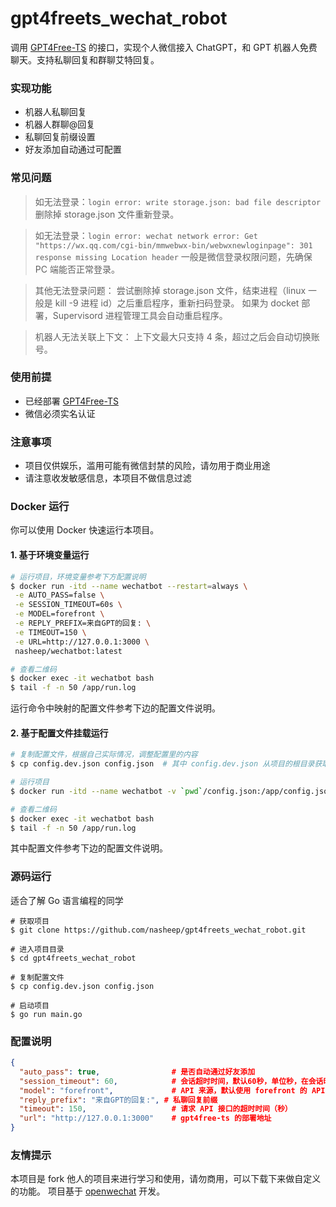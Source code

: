 # gpt4freets_wechat_robot
调用 [GPT4Free-TS](https://github.com/xiangsx/gpt4free-ts) 的接口，实现个人微信接入 ChatGPT，和 GPT 机器人免费聊天。支持私聊回复和群聊艾特回复。

### 实现功能

* 机器人私聊回复
* 机器人群聊@回复
* 私聊回复前缀设置
* 好友添加自动通过可配置

### 常见问题
> 如无法登录：`login error: write storage.json: bad file descriptor`
删除掉 storage.json 文件重新登录。

> 如无法登录：`login error: wechat network error: Get "https://wx.qq.com/cgi-bin/mmwebwx-bin/webwxnewloginpage": 301 response missing Location header`
一般是微信登录权限问题，先确保 PC 端能否正常登录。

> 其他无法登录问题：
尝试删除掉 storage.json 文件，结束进程（linux 一般是 kill -9 进程 id）之后重启程序，重新扫码登录。
如果为 docket 部署，Supervisord 进程管理工具会自动重启程序。

> 机器人无法关联上下文：
上下文最大只支持 4 条，超过之后会自动切换账号。

### 使用前提
* 已经部署 [GPT4Free-TS](https://github.com/xiangsx/gpt4free-ts)
* 微信必须实名认证

### 注意事项
* 项目仅供娱乐，滥用可能有微信封禁的风险，请勿用于商业用途
* 请注意收发敏感信息，本项目不做信息过滤

### Docker 运行
你可以使用 Docker 快速运行本项目。

#### 1. 基于环境变量运行

```sh
# 运行项目，环境变量参考下方配置说明
$ docker run -itd --name wechatbot --restart=always \
 -e AUTO_PASS=false \
 -e SESSION_TIMEOUT=60s \
 -e MODEL=forefront \
 -e REPLY_PREFIX=来自GPT的回复: \
 -e TIMEOUT=150 \
 -e URL=http://127.0.0.1:3000 \
 nasheep/wechatbot:latest

# 查看二维码
$ docker exec -it wechatbot bash 
$ tail -f -n 50 /app/run.log 
```

运行命令中映射的配置文件参考下边的配置文件说明。

#### 2. 基于配置文件挂载运行

```sh
# 复制配置文件，根据自己实际情况，调整配置里的内容
$ cp config.dev.json config.json  # 其中 config.dev.json 从项目的根目录获取

# 运行项目
$ docker run -itd --name wechatbot -v `pwd`/config.json:/app/config.json nasheep/wechatbot:latest

# 查看二维码
$ docker exec -it wechatbot bash 
$ tail -f -n 50 /app/run.log 
```

其中配置文件参考下边的配置文件说明。


### 源码运行
适合了解 Go 语言编程的同学

````
# 获取项目
$ git clone https://github.com/nasheep/gpt4freets_wechat_robot.git

# 进入项目目录
$ cd gpt4freets_wechat_robot

# 复制配置文件
$ cp config.dev.json config.json

# 启动项目
$ go run main.go
````

### 配置说明

```json
{
  "auto_pass": true,                # 是否自动通过好友添加
  "session_timeout": 60,            # 会话超时时间，默认60秒，单位秒，在会话时间内所有发送给机器人的信息会作为上下文
  "model": "forefront",             # API 来源，默认使用 forefront 的 API
  "reply_prefix": "来自GPT的回复:", # 私聊回复前缀
  "timeout": 150,                   # 请求 API 接口的超时时间（秒）
  "url": "http://127.0.0.1:3000"    # gpt4free-ts 的部署地址
}
```

### 友情提示
本项目是 fork 他人的项目来进行学习和使用，请勿商用，可以下载下来做自定义的功能。
项目基于 [openwechat](https://github.com/eatmoreapple/openwechat) 开发。
